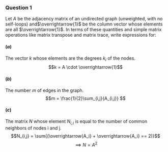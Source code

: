 ### Question 1
Let $A$ be the adjacency matrix of an undirected graph (unweighted, with no self-loops) and$\overrightarrow{1}$ be the column vector whose elements are all $\overrightarrow{1}$. In terms of these quantities and simple matrix operations like matrix transpose and matrix trace, write expressions for:
#### ($a$) 
The vector $k$ whose elements are the degrees $k_i$ of the nodes.
$$k = A \cdot \overrightarrow{1}$$
#### ($b$) 
The number $m$ of edges in the graph.
$$m = \frac{1}{2}\sum_{i,j}{A_{i,j}} $$
#### ($c$) 
The matrix $N$ whose element $N_{i,j}$ is equal to the number of common neighbors of nodes i and j.
$$N_{i,j} = \sum{(\overrightarrow{A_i} + \overrightarrow{A_i}  == 2)}$$ $$\implies N = A^2$$

<!--stackedit_data:
eyJoaXN0b3J5IjpbMTQyNTE5MDEwOF19
-->
